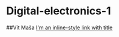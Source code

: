 # Digital-electronics-1
##Vít Maša
[I'm an inline-style link with title](https://www.google.com "Google's Homepage")
